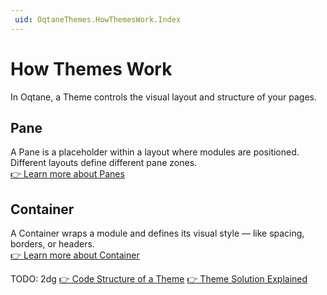 ```yaml
---
 uid: OqtaneThemes.HowThemesWork.Index
---
```

# How Themes Work

In Oqtane, a Theme controls the visual layout and structure of your pages.

## Pane

A Pane is a placeholder within a layout where modules are positioned. Different layouts define different pane zones.  
[👉 Learn more about Panes](xref:OqtaneThemes.WhatArePanes.Index)

## Container

A Container wraps a module and defines its visual style — like spacing, borders, or headers.  
[👉 Learn more about Container](xref:OqtaneThemes.WhatIsAContainer.Index)


TODO: 2dg
[👉 Code Structure of a Theme](https://docs.oqtane.org/dev/themes/oqtane-theme-code-explained.html)
[👉 Theme Solution Explained](https://docs.oqtane.org/dev/themes/oqtane-theme-solution-explained.html)